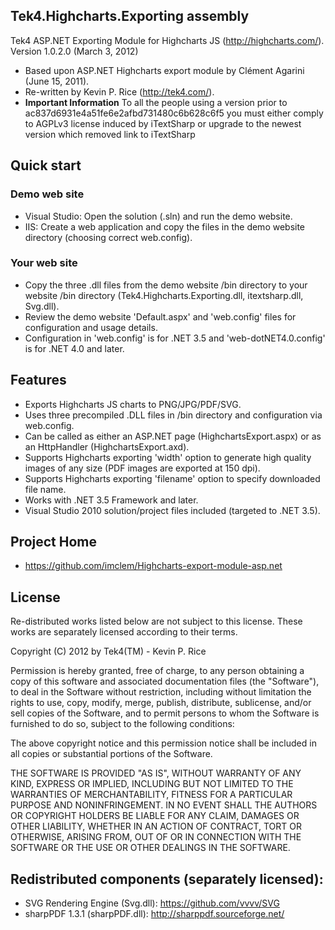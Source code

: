 ## Tek4.Highcharts.Exporting assembly

Tek4 ASP.NET Exporting Module for Highcharts JS (http://highcharts.com/).
Version 1.0.2.0 (March 3, 2012)

* Based upon ASP.NET Highcharts export module by Clément Agarini (June 15, 2011).
* Re-written by Kevin P. Rice (http://tek4.com/).
* **Important Information** To all the people using a version prior to ac837d6931e4a51fe6e2afbd731480c6b628c6f5 you must either comply to AGPLv3 license induced by iTextSharp or upgrade to the newest version which removed link to iTextSharp

## Quick start

### Demo web site ###
* Visual Studio: Open the solution (.sln) and run the demo website.
* IIS: Create a web application and copy the files in the demo website directory (choosing correct web.config).

### Your web site ###
* Copy the three .dll files from the demo website /bin directory to your website /bin directory (Tek4.Highcharts.Exporting.dll, itextsharp.dll, Svg.dll).
* Review the demo website 'Default.aspx' and 'web.config' files for configuration and usage details.
* Configuration in 'web.config' is for .NET 3.5 and 'web-dotNET4.0.config' is for .NET 4.0 and later.


## Features

* Exports Highcharts JS charts to PNG/JPG/PDF/SVG.
* Uses three precompiled .DLL files in /bin directory and configuration via web.config.
* Can be called as either an ASP.NET page (HighchartsExport.aspx) or as an HttpHandler (HighchartsExport.axd).
* Supports Highcharts exporting 'width' option to generate high quality images of any size (PDF images are exported at 150 dpi).
* Supports Highcharts exporting 'filename' option to specify downloaded file name.
* Works with .NET 3.5 Framework and later.
* Visual Studio 2010 solution/project files included (targeted to .NET 3.5).


## Project Home

* https://github.com/imclem/Highcharts-export-module-asp.net


## License

Re-distributed works listed below are not subject to this license. These
works are separately licensed according to their terms.

Copyright (C) 2012 by Tek4(TM) - Kevin P. Rice

Permission is hereby granted, free of charge, to any person obtaining a copy
of this software and associated documentation files (the "Software"), to deal
in the Software without restriction, including without limitation the rights
to use, copy, modify, merge, publish, distribute, sublicense, and/or sell
copies of the Software, and to permit persons to whom the Software is
furnished to do so, subject to the following conditions:

The above copyright notice and this permission notice shall be included in
all copies or substantial portions of the Software.

THE SOFTWARE IS PROVIDED "AS IS", WITHOUT WARRANTY OF ANY KIND, EXPRESS OR
IMPLIED, INCLUDING BUT NOT LIMITED TO THE WARRANTIES OF MERCHANTABILITY,
FITNESS FOR A PARTICULAR PURPOSE AND NONINFRINGEMENT. IN NO EVENT SHALL THE
AUTHORS OR COPYRIGHT HOLDERS BE LIABLE FOR ANY CLAIM, DAMAGES OR OTHER
LIABILITY, WHETHER IN AN ACTION OF CONTRACT, TORT OR OTHERWISE, ARISING FROM,
OUT OF OR IN CONNECTION WITH THE SOFTWARE OR THE USE OR OTHER DEALINGS IN
THE SOFTWARE.


## Redistributed components (separately licensed):

* SVG Rendering Engine (Svg.dll):  https://github.com/vvvv/SVG
* sharpPDF 1.3.1 (sharpPDF.dll): http://sharppdf.sourceforge.net/
